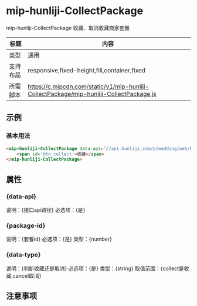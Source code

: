 # mip-hunliji-CollectPackage

mip-hunliji-CollectPackage 收藏、取消收藏商家套餐

标题|内容
----|----
类型|通用
支持布局|responsive,fixed-height,fill,container,fixed
所需脚本|https://c.mipcdn.com/static/v1/mip-hunliji-CollectPackage/mip-hunliji-CollectPackage.js

## 示例

### 基本用法
```html
<mip-hunliji-CollectPackage data-api='//api.hunliji.com/p/wedding/web/baidu/addCollection' package-id='458428' data-type='collect'>
    <span id='btn_collect'>收藏</span>
</mip-hunliji-CollectPackage>
```

## 属性

### {data-api}

说明：{接口api路径}
必选项：{是}

### {package-id}

说明：{套餐id}
必选项：{是}
类型：{number}

### {data-type}

说明：{判断收藏还是取消}
必选项：{是}
类型：{string}
取值范围：{collect是收藏,cancel取消}

## 注意事项

